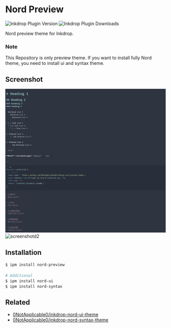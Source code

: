 # Nord Preview

![Inkdrop Plugin Version](https://inkdrop-plugin-badge.vercel.app/api/version/nord-preview?style=for-the-badge)
![Inkdrop Plugin Downloads](https://inkdrop-plugin-badge.vercel.app/api/downloads/nord-preview?style=for-the-badge)

Nord preview theme for Inkdrop.

### Note

This Repository is only preview theme. If you want to install fully Nord theme, you need to install ui and syntax theme.

## Screenshot

![screenshot](https://raw.githubusercontent.com/0NotApplicable0/inkdrop-nord-syntax-theme/master/screenshot_1.png)
![screenshotd2](https://raw.githubusercontent.com/0NotApplicable0/inkdrop-nord-syntax-theme/master/screenshot_2.png)

## Installation

```sh
$ ipm install nord-preview

# Additional
$ ipm install nord-ui
$ ipm install nord-syntax
```

## Related

* [0NotApplicable0/inkdrop-nord-ui-theme](https://github.com/0NotApplicable0/inkdrop-nord-ui-theme)
* [0NotApplicable0/inkdrop-nord-syntax-theme](https://github.com/0NotApplicable0/inkdrop-nord-syntax-theme)
